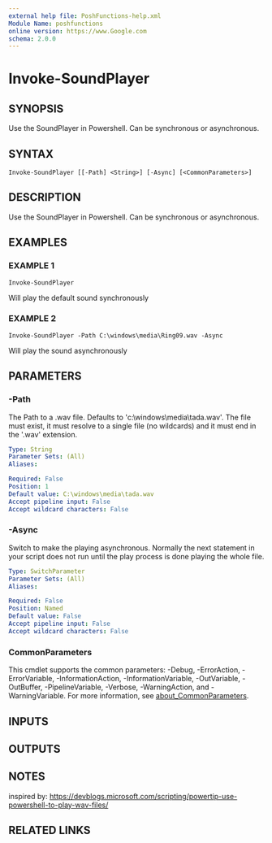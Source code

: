 ```yaml
---
external help file: PoshFunctions-help.xml
Module Name: poshfunctions
online version: https://www.Google.com
schema: 2.0.0
---
```


# Invoke-SoundPlayer

## SYNOPSIS
Use the SoundPlayer in Powershell.
Can be synchronous or asynchronous.

## SYNTAX

```
Invoke-SoundPlayer [[-Path] <String>] [-Async] [<CommonParameters>]
```

## DESCRIPTION
Use the SoundPlayer in Powershell.
Can be synchronous or asynchronous.

## EXAMPLES

### EXAMPLE 1
```
Invoke-SoundPlayer
```

Will play the default sound synchronously

### EXAMPLE 2
```
Invoke-SoundPlayer -Path C:\windows\media\Ring09.wav -Async
```

Will play the sound asynchronously

## PARAMETERS

### -Path
The Path to a .wav file.
Defaults to 'c:\windows\media\tada.wav'.
The file must exist, it must resolve to a single file (no wildcards) and it must end in the '.wav' extension.

```yaml
Type: String
Parameter Sets: (All)
Aliases:

Required: False
Position: 1
Default value: C:\windows\media\tada.wav
Accept pipeline input: False
Accept wildcard characters: False
```

### -Async
Switch to make the playing asynchronous.
Normally the next statement in your script
does not run until the play process is done playing the whole file.

```yaml
Type: SwitchParameter
Parameter Sets: (All)
Aliases:

Required: False
Position: Named
Default value: False
Accept pipeline input: False
Accept wildcard characters: False
```

### CommonParameters
This cmdlet supports the common parameters: -Debug, -ErrorAction, -ErrorVariable, -InformationAction, -InformationVariable, -OutVariable, -OutBuffer, -PipelineVariable, -Verbose, -WarningAction, and -WarningVariable. For more information, see [about_CommonParameters](http://go.microsoft.com/fwlink/?LinkID=113216).

## INPUTS

## OUTPUTS

## NOTES
inspired by: https://devblogs.microsoft.com/scripting/powertip-use-powershell-to-play-wav-files/

## RELATED LINKS
